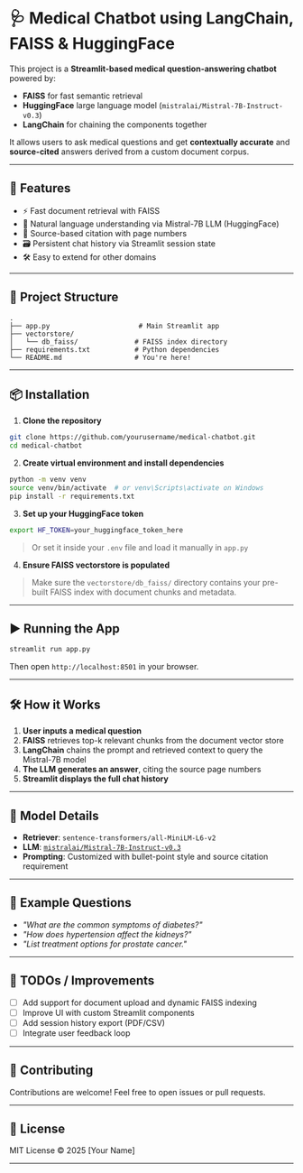 


# 🩺 Medical Chatbot using LangChain, FAISS & HuggingFace

This project is a **Streamlit-based medical question-answering chatbot** powered by:
- **FAISS** for fast semantic retrieval
- **HuggingFace** large language model (`mistralai/Mistral-7B-Instruct-v0.3`)
- **LangChain** for chaining the components together

It allows users to ask medical questions and get **contextually accurate** and **source-cited** answers derived from a custom document corpus.

---

## 🚀 Features

- ⚡ Fast document retrieval with FAISS
- 🧠 Natural language understanding via Mistral-7B LLM (HuggingFace)
- 🔎 Source-based citation with page numbers
- 🗃️ Persistent chat history via Streamlit session state
- 🛠️ Easy to extend for other domains

---

## 📁 Project Structure

```
.
├── app.py                      # Main Streamlit app
├── vectorstore/
│   └── db_faiss/              # FAISS index directory
├── requirements.txt           # Python dependencies
└── README.md                  # You're here!
```

---

## 📦 Installation

1. **Clone the repository**
```bash
git clone https://github.com/yourusername/medical-chatbot.git
cd medical-chatbot
```

2. **Create virtual environment and install dependencies**
```bash
python -m venv venv
source venv/bin/activate  # or venv\Scripts\activate on Windows
pip install -r requirements.txt
```

3. **Set up your HuggingFace token**
```bash
export HF_TOKEN=your_huggingface_token_here
```
> Or set it inside your `.env` file and load it manually in `app.py`

4. **Ensure FAISS vectorstore is populated**
> Make sure the `vectorstore/db_faiss/` directory contains your pre-built FAISS index with document chunks and metadata.

---

## ▶️ Running the App

```bash
streamlit run app.py
```

Then open `http://localhost:8501` in your browser.

---

## 🛠️ How it Works

1. **User inputs a medical question**
2. **FAISS** retrieves top-k relevant chunks from the document vector store
3. **LangChain** chains the prompt and retrieved context to query the Mistral-7B model
4. **The LLM generates an answer**, citing the source page numbers
5. **Streamlit displays the full chat history**

---

## 🧠 Model Details

- **Retriever**: `sentence-transformers/all-MiniLM-L6-v2`
- **LLM**: [`mistralai/Mistral-7B-Instruct-v0.3`](https://huggingface.co/mistralai/Mistral-7B-Instruct-v0.3)
- **Prompting**: Customized with bullet-point style and source citation requirement

---

## 🧪 Example Questions

- *"What are the common symptoms of diabetes?"*
- *"How does hypertension affect the kidneys?"*
- *"List treatment options for prostate cancer."*

---

## 📌 TODOs / Improvements

- [ ] Add support for document upload and dynamic FAISS indexing
- [ ] Improve UI with custom Streamlit components
- [ ] Add session history export (PDF/CSV)
- [ ] Integrate user feedback loop

---

## 🤝 Contributing

Contributions are welcome! Feel free to open issues or pull requests.

---

## 📜 License

MIT License © 2025 [Your Name]

---



